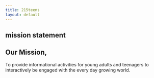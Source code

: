 ```yaml
---
title: 215teens
layout: default
---
```


<h2 id="mission"> mission statement</h2>
<h2>Our Mission,</h2>

<p>
To provide informational activities for young adults and teenagers to interactively be engaged with the every day growing world.
</p>
